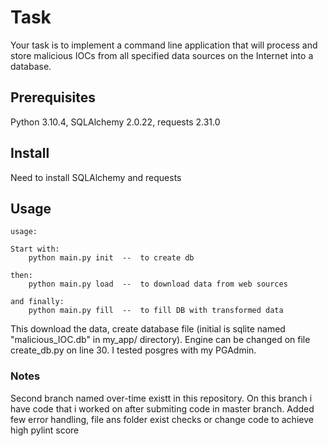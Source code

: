 # Task 
Your task is to implement a command line application that will process and store
malicious IOCs from all specified data sources on the Internet into a database.

## Prerequisites
Python 3.10.4, SQLAlchemy 2.0.22, requests 2.31.0

## Install 
Need to install SQLAlchemy and requests

## Usage
```
usage:

Start with:
    python main.py init  --  to create db

then:
    python main.py load  --  to download data from web sources

and finally:
    python main.py fill  --  to fill DB with transformed data
```

This download the data, create database file (initial is sqlite named "malicious_IOC.db" in my_app/ directory).
Engine can be changed on file create_db.py on line 30.
I tested posgres with my PGAdmin.

### Notes
Second branch named over-time existt in this repository.
On this branch i have code that i worked on after submiting code in master branch.
Added few error handling, file ans folder exist checks or change code to achieve high pylint score
